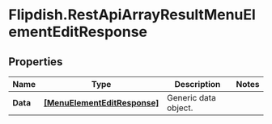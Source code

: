 # Flipdish.RestApiArrayResultMenuElementEditResponse

## Properties
Name | Type | Description | Notes
------------ | ------------- | ------------- | -------------
**Data** | [**[MenuElementEditResponse]**](MenuElementEditResponse.md) | Generic data object. | 


